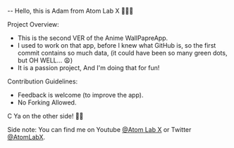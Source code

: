 


-- Hello, this is Adam from Atom Lab X 👨🏾‍💻

Project Overview:
* This is the second VER of the Anime WallPapreApp.
* I used to work on that app, before I knew what GitHub is, so the first commit contains so much data, (it could have been so many green dots, but OH WELL... 😩)
* It is a passion project, And I'm doing that for fun!

Contribution Guidelines:
* Feedback is welcome (to improve the app).
* No Forking Allowed.

C Ya on the other side! 👋🏾

Side note: 
You can find me on Youtube <a href="https://www.youtube.com/channel/UC3a4IUMJzJZCuxm8iOcTrJA">@Atom Lab X</a> or Twitter <a href="https://twitter.com/AtomLabX">@AtomLabX</a>.
